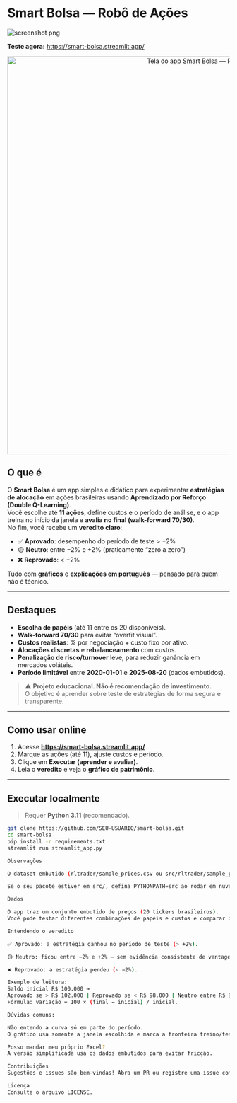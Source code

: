 # Smart Bolsa — Robô de Ações

![screenshot png](https://github.com/user-attachments/assets/6c3d5587-56bb-454e-a162-a0715e2d1bf4)
  
**Teste agora:** https://smart-bolsa.streamlit.app/

<p align="center">
  <a href="https://smart-bolsa.streamlit.app/">
    <img src="docs/screenshot.png" alt="Tela do app Smart Bolsa — Robô de Ações" width="900">
  </a>
</p>

## O que é
O **Smart Bolsa** é um app simples e didático para experimentar **estratégias de alocação** em ações brasileiras usando **Aprendizado por Reforço (Double Q-Learning)**.  
Você escolhe até **11 ações**, define custos e o período de análise, e o app treina no início da janela e **avalia no final (walk-forward 70/30)**.  
No fim, você recebe um **veredito claro**:

- ✅ **Aprovado**: desempenho do período de teste > +2%  
- 🟡 **Neutro**: entre −2% e +2% (praticamente “zero a zero”)  
- ❌ **Reprovado**: < −2%

Tudo com **gráficos** e **explicações em português** — pensado para quem não é técnico.

---

## Destaques
- **Escolha de papéis** (até 11 entre os 20 disponíveis).
- **Walk-forward 70/30** para evitar “overfit visual”.
- **Custos realistas**: % por negociação + custo fixo por ativo.
- **Alocações discretas** e **rebalanceamento** com custos.
- **Penalização de risco/turnover** leve, para reduzir ganância em mercados voláteis.
- **Período limitável** entre **2020-01-01** e **2025-08-20** (dados embutidos).

> ⚠️ **Projeto educacional. Não é recomendação de investimento.**  
> O objetivo é aprender sobre teste de estratégias de forma segura e transparente.

---

## Como usar online
1. Acesse **https://smart-bolsa.streamlit.app/**  
2. Marque as ações (até 11), ajuste custos e período.  
3. Clique em **Executar (aprender e avaliar)**.  
4. Leia o **veredito** e veja o **gráfico de patrimônio**.

---

## Executar localmente
> Requer **Python 3.11** (recomendado).

```bash
git clone https://github.com/SEU-USUARIO/smart-bolsa.git
cd smart-bolsa
pip install -r requirements.txt
streamlit run streamlit_app.py

Observações

O dataset embutido (rltrader/sample_prices.csv ou src/rltrader/sample_prices.csv) cobre 2020-01-01 a 2025-08-20.

Se o seu pacote estiver em src/, defina PYTHONPATH=src ao rodar em nuvem (ou inclua sys.path.append(...,"src") no topo do streamlit_app.py).

Dados

O app traz um conjunto embutido de preços (20 tickers brasileiros).
Você pode testar diferentes combinações de papéis e custos e comparar o resultado.

Entendendo o veredito

✅ Aprovado: a estratégia ganhou no período de teste (> +2%).

🟡 Neutro: ficou entre −2% e +2% — sem evidência consistente de vantagem.

❌ Reprovado: a estratégia perdeu (< −2%).

Exemplo de leitura:
Saldo inicial R$ 100.000 →
Aprovado se > R$ 102.000 | Reprovado se < R$ 98.000 | Neutro entre R$ 98.000 e R$ 102.000.
Fórmula: variação = 100 × (final − inicial) / inicial.

Dúvidas comuns:

Não entendo a curva só em parte do período.
O gráfico usa somente a janela escolhida e marca a fronteira treino/teste.

Posso mandar meu próprio Excel?
A versão simplificada usa os dados embutidos para evitar fricção.

Contribuições
Sugestões e issues são bem-vindas! Abra um PR ou registre uma issue com a ideia/bug.

Licença
Consulte o arquivo LICENSE.
